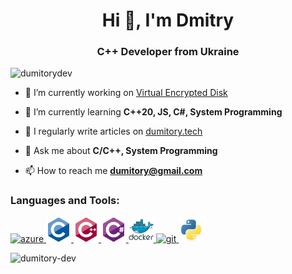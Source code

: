 <h1 align="center">Hi 👋, I'm Dmitry </h1>
<h3 align="center">C++ Developer from Ukraine</h3>

<p align="left"> <img src="https://komarev.com/ghpvc/?username=dumitorydev&label=Profile%20views&color=0e75b6&style=flat" alt="dumitorydev" /> </p>

- 🔭 I’m currently working on [Virtual Encrypted Disk](https://github.com/DumitoryDev/VED-v2)

- 🌱 I’m currently learning **С++20, JS, C#, System Programming**

- 📝 I regularly write articles on [dumitory.tech](https://dumitory.tech/)

- 💬 Ask me about **C/C++, System Programming**

- 📫 How to reach me **dumitory@gmail.com**

<h3 align="left">Languages and Tools:</h3>
<p align="left"> <a href="https://azure.microsoft.com/en-in/" target="_blank"> <img src="https://www.vectorlogo.zone/logos/microsoft_azure/microsoft_azure-icon.svg" alt="azure" width="40" height="40"/> </a> <a href="https://www.cprogramming.com/" target="_blank"> <img src="https://raw.githubusercontent.com/devicons/devicon/master/icons/c/c-original.svg" alt="c" width="40" height="40"/> </a> <a href="https://www.w3schools.com/cpp/" target="_blank"> <img src="https://raw.githubusercontent.com/devicons/devicon/master/icons/cplusplus/cplusplus-original.svg" alt="cplusplus" width="40" height="40"/> </a> <a href="https://www.w3schools.com/cs/" target="_blank"> <img src="https://raw.githubusercontent.com/devicons/devicon/master/icons/csharp/csharp-original.svg" alt="csharp" width="40" height="40"/> </a> <a href="https://www.docker.com/" target="_blank"> <img src="https://raw.githubusercontent.com/devicons/devicon/master/icons/docker/docker-original-wordmark.svg" alt="docker" width="40" height="40"/> </a> <a href="https://git-scm.com/" target="_blank"> <img src="https://www.vectorlogo.zone/logos/git-scm/git-scm-icon.svg" alt="git" width="40" height="40"/> </a> <a href="https://www.python.org" target="_blank"> <img src="https://raw.githubusercontent.com/devicons/devicon/master/icons/python/python-original.svg" alt="python" width="40" height="40"/> </a> </p>

<p><img align="left" src="https://github-readme-stats.vercel.app/api/top-langs?username=dumitorydev&show_icons=true&locale=en&layout=compact" alt="dumitory-dev" /></p>

